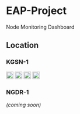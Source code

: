 # EAP-Project
Node Monitoring Dashboard

## Location

### KGSN-1
<img src="https://kgsn1.hobihaus.com/api/v1/badge.svg?chart=powersupply_capacity.smb1360-battery&alarm=linux_power_supply_capacity&refresh=auto&nocache=${Date.now()}" height="20"/>
<img src="https://kgsn1.hobihaus.com/api/v1/badge.svg?chart=system.cpu&alarm=10min_cpu_usage&refresh=auto&nocache=${Date.now()}" height="20"/>
<img src="https://kgsn1.hobihaus.com/api/v1/badge.svg?chart=system.ram&alarm=ram_in_use&refresh=auto&nocache=${Date.now()}" height="20"/>
<img src="https://kgsn1.hobihaus.com/api/v1/badge.svg?chart=net_packets.wlan0&alarm=1m_received_packets_rate&refresh=auto&nocache=${Date.now()}" height="20"/>

### NGDR-1
*(coming soon)*
